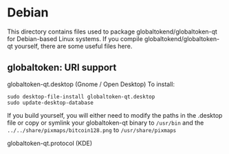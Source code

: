 
Debian
====================
This directory contains files used to package globaltokend/globaltoken-qt
for Debian-based Linux systems. If you compile globaltokend/globaltoken-qt yourself, there are some useful files here.

## globaltoken: URI support ##


globaltoken-qt.desktop  (Gnome / Open Desktop)
To install:

	sudo desktop-file-install globaltoken-qt.desktop
	sudo update-desktop-database

If you build yourself, you will either need to modify the paths in
the .desktop file or copy or symlink your globaltoken-qt binary to `/usr/bin`
and the `../../share/pixmaps/bitcoin128.png` to `/usr/share/pixmaps`

globaltoken-qt.protocol (KDE)

